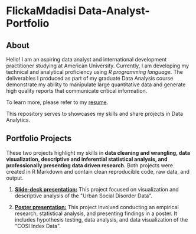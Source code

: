 # FlickaMdadisi **Data-Analyst-Portfolio**

## **About**

Hello! I am an aspiring data analyst and international development practitioner studying at American University. Currently, I am developing my technical and analytical proficiency using *R programming language.* The deliverables I produced as part of my graduate Data Analysis course demonstrate my ability to manipulate large quantitative data and generate high quality reports that communicate critical information.

To learn more, please refer to my [resume](https://github.com/FlickaMdadisi/Data-Analyst-Portfolio/blob/main/ResumeMC.pdf).

This repository serves to showcases my skills and share projects in Data Analytics. 

## **Portfolio Projects**
These two projects highlight my skills in **data cleaning and wrangling, data visualization, descriptive and inferential statistical analysis, and professionally presenting data driven research.** Both projects were created in R Markdown and contain clean reproducible code, raw data, and output. 

1. [**Slide-deck presentation:**](https://github.com/FlickaMdadisi/Slide_deck/tree/main) This project focused on visualization and descriptive analysis of the "Urban Social Disorder Data".

2. [**Poster presentation:**](https://github.com/FlickaMdadisi/Data-Analyst-Portfolio/tree/main/Poster) This project involved conducting an empirical research, statistical analysis, and presenting findings in a poster. It includes hypothesis testing, data analysis, and data visualization of the "COSI Index Data". 
